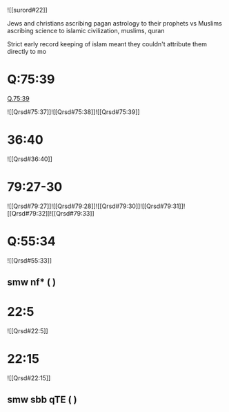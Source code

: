 
![[surord#22]]

Jews and christians ascribing pagan astrology to their prophets
vs
Muslims ascribing science to islamic civilization, muslims, quran

Strict early record keeping of islam meant they couldn't attribute them directly to mo

# Q:75:39

[Q.75:39](https://quran.com/75:39/tafsirs/ar-tafsir-al-tabari)

![[Qrsd#75:37]]![[Qrsd#75:38]]![[Qrsd#75:39]]
# 36:40

![[Qrsd#36:40]]

# 79:27-30

![[Qrsd#79:27]]![[Qrsd#79:28]]![[Qrsd#79:30]]![[Qrsd#79:31]]![[Qrsd#79:32]]![[Qrsd#79:33]]
# Q:55:34

![[Qrsd#55:33]]

## smw nf* ( )

# 22:5

![[Qrsd#22:5]]

# 22:15

![[Qrsd#22:15]]

## smw sbb qTE ( )

